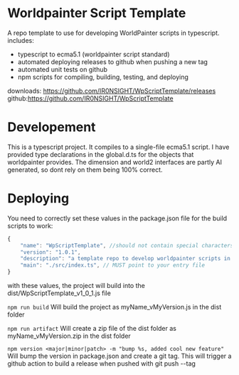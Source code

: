# Worldpainter Script Template

A repo template to use for developing WorldPainter scripts in typescript.
includes:
- typescript to ecma5.1 (worldpainter script standard)
- automated deploying releases to github when pushing a new tag
- automated unit tests on github
- npm scripts for compiling, building, testing, and deploying

downloads: https://github.com/IR0NSIGHT/WpScriptTemplate/releases
github:https://github.com/IR0NSIGHT/WpScriptTemplate

# Developement
This is a typescript project. It compiles to a single-file ecma5.1 script.
I have provided type declarations in the global.d.ts for the objects that worldpainter provides.
The dimension and world2 interfaces are partly AI generated, so dont rely on them being 100% correct.

# Deploying
You need to correctly set these values in the package.json file for the build scripts to work:
```js
{
    "name": "WpScriptTemplate", //should not contain special characters or spaces that break filepaths
    "version": "1.0.1",
    "description": "a template repo to develop worldpainter scripts in typescript",
    "main": "./src/index.ts", // MUST point to your entry file
}
```

with these values, the project will build into the dist/WpScriptTemplate_v1_0_1.js file

```npm run build```
Will build the project as myName_vMyVersion.js in the dist folder

```npm run artifact```
Will create a zip file of the dist folder as myName_vMyVersion.zip in the dist folder

```npm version <major|minor|patch> -m "bump %s, added cool new feature"```
Will bump the version in package.json and create a git tag. This will trigger a github action to build a release when pushed with git push --tag